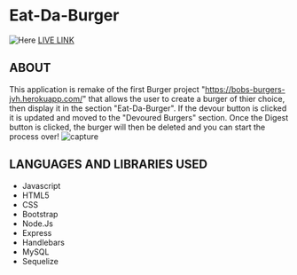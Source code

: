 # Eat-Da-Burger
![Here](https://media.giphy.com/media/3o7btUFzd7vU3bYZFK/giphy.gif)
[LIVE LINK](https://sequelized-burger-jvh.herokuapp.com/)

## ABOUT
This application is remake of the first Burger project "https://bobs-burgers-jvh.herokuapp.com/" that allows the user to create a burger of thier choice, then display it in the section "Eat-Da-Burger".
If the devour button is clicked it is updated and moved to the "Devoured Burgers" section.
Once the Digest button is clicked, the burger will then be deleted and you can start the process over!
![capture](https://user-images.githubusercontent.com/40511023/49335384-25164380-f5b2-11e8-90a8-16d64045444f.PNG)


## LANGUAGES AND LIBRARIES USED
- Javascript
- HTML5
- CSS 
- Bootstrap
- Node.Js
- Express
- Handlebars 
- MySQL
- Sequelize
